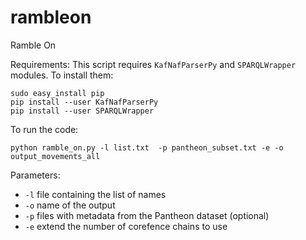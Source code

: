 # rambleon
Ramble On


Requirements:
This script requires `KafNafParserPy` and `SPARQLWrapper` modules.
To install them:
```
sudo easy_install pip
pip install --user KafNafParserPy 
pip install --user SPARQLWrapper
```

To run the code:
```
python ramble_on.py -l list.txt  -p pantheon_subset.txt -e -o output_movements_all
```

Parameters:
* `-l`  file containing the list of names
* `-o`  name of the output
* `-p` files with metadata from the Pantheon dataset (optional)
* `-e`  extend the number of corefence chains to use
